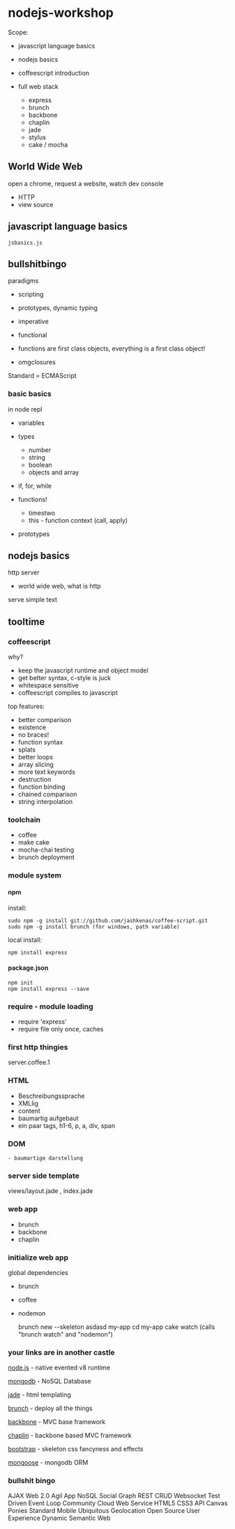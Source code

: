 # nodejs-workshop

Scope:

- javascript language basics
- nodejs basics

- coffeescript introduction
- full web stack
	- express
	- brunch
	- backbone
	- chaplin
	- jade
	- stylus
	- cake / mocha

## World Wide Web

open a chrome, request a website, watch dev console

- HTTP
- view source

## javascript language basics

	jsbasics.js

## bullshitbingo

paradigms

- scripting
- prototypes, dynamic typing
- imperative
- functional

- functions are first class objects, everything is a first class object!


- omgclosures

Standard = ECMAScript

### basic basics
in node repl

- variables
- types
	- number
	- string
	- boolean
	- objects and array

- if, for, while

- functions!
	- timestwo
	- this - function context (call, apply)

- prototypes

## nodejs basics

http server

- world wide web, what is http

serve simple text

## tooltime

### coffeescript

why?

- keep the javascript runtime and object model
- get better syntax, c-style is juck
- whitespace sensitive
- coffeescript compiles to javascript

top features:

- better comparison
- existence
- no braces!
- function syntax
- splats
- better loops
- array slicing
- more text keywords
- destruction
- function binding
- chained comparison
- string interpolation

### toolchain

- coffee
- make cake
- mocha-chai testing
- brunch deployment


### module system

#### npm

install:

	sudo npm -g install git://github.com/jashkenas/coffee-script.git
	sudo npm -g install brunch (for windows, path variable)

local install:

	npm install express

#### package.json

	npm init
	npm install express --save

### require - module loading

- require 'express'
- require file only once, caches

### first http thingies
server.coffee.1

### HTML
- Beschreibungssprache
- XMLlig
- <TAGNAME attr1='val1'>content</TAGNAME>
- baumartig aufgebaut
- ein paar tags, h1-6, p, a, div, span

### DOM
	- baumartige darstellung
	
### server side template
views/layout.jade , index.jade


### web app
- brunch
- backbone
- chaplin

### initialize web app
global dependencies
- brunch
- coffee
- nodemon

	brunch new --skeleton asdasd my-app
	cd my-app
	cake watch (calls "brunch watch" and "nodemon")


### your links are in another castle
[node.js](http://nodejs.org) - native evented v8 runtime

[mongodb](http://mongodb.org) - NoSQL Database

[jade](http://jade-lang.com/) - html templating

[brunch](http://brunch.io) - deploy all the things

[backbone](http://documentcloud.github.com/backbone/) - MVC base framework

[chaplin](https://github.com/chaplinjs/chaplin) - backbone based MVC framework

[bootstrap](http://twitter.github.com/bootstrap/) - skeleton css fancyness and effects

[mongoose](http://mongoosejs.com/) - mongodb ORM 

### bullshit bingo
AJAX
Web 2.0
Agil
App
NoSQL
Social Graph
REST
CRUD
Websocket
Test Driven
Event Loop
Community
Cloud
Web Service
HTML5
CSS3
API
Canvas
Ponies
Standard
Mobile
Ubiquitous
Geolocation
Open Source
User Experience
Dynamic
Semantic Web